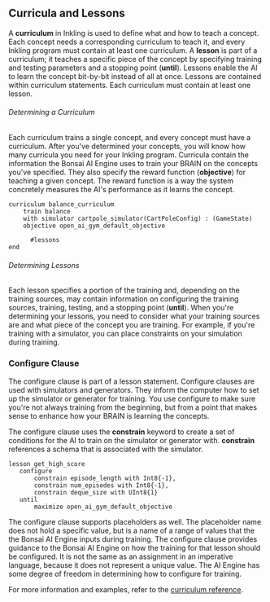 ## Curricula and Lessons

A **curriculum** in Inkling is used to define what and how to teach a concept. Each concept needs a corresponding curriculum to teach it, and every Inkling program must contain at least one curriculum. A **lesson** is part of a curriculum; it teaches a specific piece of the concept by specifying training and testing parameters and a stopping point (**until**). Lessons enable the AI to learn the concept bit-by-bit instead of all at once. Lessons are contained within curriculum statements. Each curriculum must contain at least one lesson.

###### Determining a Curriculum

Each curriculum trains a single concept, and every concept must have a curriculum. After you've determined your concepts, you will know how many curricula you need for your Inkling program. Curricula contain the information the Bonsai AI Engine uses to train your BRAIN on the concepts you've specified. They also specify the reward function (**objective**) for teaching a given concept. The reward function is a way the system concretely measures the AI's performance as it learns the concept.

```inkling
curriculum balance_curriculum
    train balance
    with simulator cartpole_simulator(CartPoleConfig) : (GameState)
    objective open_ai_gym_default_objective

      #lessons
end
```

###### Determining Lessons

Each lesson specifies a portion of the training and, depending on the training sources, may contain information on configuring the training sources, training, testing, and a stopping point (**until**). When you're determining your lessons, you need to consider what your training sources are and what piece of the concept you are training. For example, if you're training with a simulator, you can place constraints on your simulation during training.

### Configure Clause

The configure clause is part of a lesson statement. Configure clauses are used with simulators and generators. They inform the computer how to set up the simulator or generator for training. You use configure to make sure you're not always training from the beginning, but from a point that makes sense to enhance how your BRAIN is learning the concepts.

The configure clause uses the **constrain** keyword to create a set of conditions for the AI to train on the simulator or generator with. **constrain** references a schema that is associated with the simulator.

```inkling
lesson get_high_score
   configure
       constrain episode_length with Int8{-1},
       constrain num_episodes with Int8{-1},
       constrain deque_size with UInt8{1}
   until
       maximize open_ai_gym_default_objective
```

The configure clause supports placeholders as well. The placeholder name does not hold a specific value, but is a name of a range of values that the the Bonsai AI Engine inputs during training. The configure clause provides guidance to the Bonsai AI Engine on how the training for that lesson should be configured. It is not the same as an assignment in an imperative language, because it does not represent a unique value. The AI Engine has some degree of freedom in determining how to configure for training.

For more information and examples, refer to the [curriculum reference][1].

[1]: http://docs.bons.ai/inkling-guide-pages/52-curriculum
